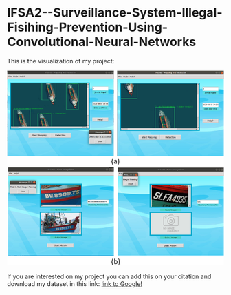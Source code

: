 # IFSA2--Surveillance-System-Illegal-Fisihing-Prevention-Using-Convolutional-Neural-Networks

This is the visualization of my project:

![alt text](https://github.com/aguspray001/IFSA2--Surveillance-System-Illegal-Fisihing-Prevention-Using-Convolutional-Neural-Networks/blob/master/Result/GUI/gambungan.png)

If you are interested on my project you can add this on your citation and download my dataset in this link: [link to Google!](http://google.com)
